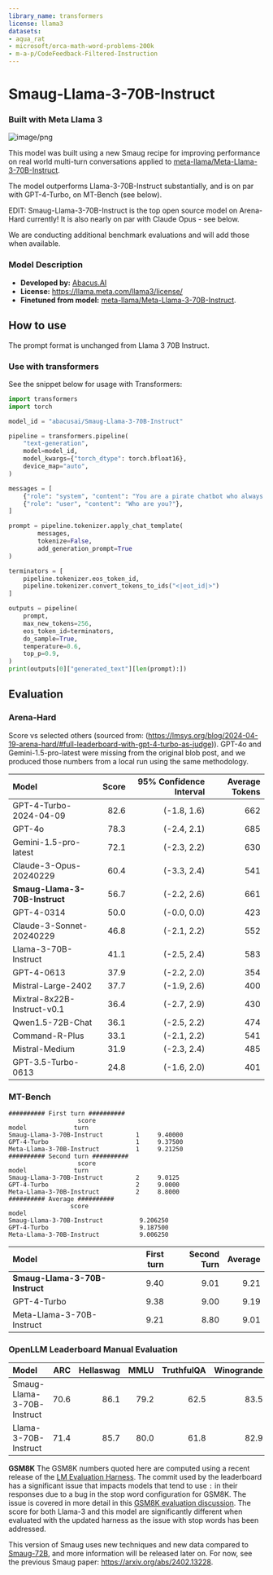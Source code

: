 ```yaml
---
library_name: transformers
license: llama3
datasets:
- aqua_rat
- microsoft/orca-math-word-problems-200k
- m-a-p/CodeFeedback-Filtered-Instruction
---
```


# Smaug-Llama-3-70B-Instruct

### Built with Meta Llama 3


![image/png](https://cdn-uploads.huggingface.co/production/uploads/64c14f6b02e1f8f67c73bd05/ZxYuHKmU_AtuEJbGtuEBC.png)

This model was built using a new Smaug recipe  for improving performance on real world multi-turn conversations applied to 
[meta-llama/Meta-Llama-3-70B-Instruct](https://huggingface.co/meta-llama/Meta-Llama-3-70B-Instruct).

The model outperforms Llama-3-70B-Instruct substantially, and is on par with GPT-4-Turbo, on MT-Bench (see below).

EDIT: Smaug-Llama-3-70B-Instruct is the top open source model on Arena-Hard currently! It is also nearly on par with Claude Opus - see below.

We are conducting additional benchmark evaluations and will add those when available.

### Model Description

- **Developed by:** [Abacus.AI](https://abacus.ai)
- **License:** https://llama.meta.com/llama3/license/
- **Finetuned from model:** [meta-llama/Meta-Llama-3-70B-Instruct](https://huggingface.co/meta-llama/Meta-Llama-3-70B-Instruct).

## How to use

The prompt format is unchanged from Llama 3 70B Instruct.

### Use with transformers

See the snippet below for usage with Transformers:

```python
import transformers
import torch

model_id = "abacusai/Smaug-Llama-3-70B-Instruct"

pipeline = transformers.pipeline(
    "text-generation",
    model=model_id,
    model_kwargs={"torch_dtype": torch.bfloat16},
    device_map="auto",
)

messages = [
    {"role": "system", "content": "You are a pirate chatbot who always responds in pirate speak!"},
    {"role": "user", "content": "Who are you?"},
]

prompt = pipeline.tokenizer.apply_chat_template(
		messages, 
		tokenize=False, 
		add_generation_prompt=True
)

terminators = [
    pipeline.tokenizer.eos_token_id,
    pipeline.tokenizer.convert_tokens_to_ids("<|eot_id|>")
]

outputs = pipeline(
    prompt,
    max_new_tokens=256,
    eos_token_id=terminators,
    do_sample=True,
    temperature=0.6,
    top_p=0.9,
)
print(outputs[0]["generated_text"][len(prompt):])
```


## Evaluation

### Arena-Hard

Score vs selected others (sourced from: (https://lmsys.org/blog/2024-04-19-arena-hard/#full-leaderboard-with-gpt-4-turbo-as-judge)). GPT-4o and Gemini-1.5-pro-latest were missing from the original blob post, and we produced those numbers from a local run using the same methodology. 

| Model | Score | 95% Confidence Interval | Average Tokens |
| :---- | ---------: | ----------: | ------: |
| GPT-4-Turbo-2024-04-09 | 82.6  | (-1.8, 1.6)  | 662 |
| GPT-4o | 78.3  | (-2.4, 2.1)  | 685 |
| Gemini-1.5-pro-latest | 72.1  | (-2.3, 2.2)  | 630 |
| Claude-3-Opus-20240229 | 60.4  | (-3.3, 2.4)  | 541 |
| **Smaug-Llama-3-70B-Instruct** | 56.7  | (-2.2, 2.6)  | 661 |
| GPT-4-0314 | 50.0  | (-0.0, 0.0)  | 423 |
| Claude-3-Sonnet-20240229 | 46.8  | (-2.1, 2.2)  | 552 |
| Llama-3-70B-Instruct | 41.1  | (-2.5, 2.4)  | 583 |
| GPT-4-0613 | 37.9  | (-2.2, 2.0)  | 354 |
| Mistral-Large-2402 | 37.7 | (-1.9, 2.6)  | 400 |
| Mixtral-8x22B-Instruct-v0.1 | 36.4  | (-2.7, 2.9)  | 430 |
| Qwen1.5-72B-Chat | 36.1 | (-2.5, 2.2)  | 474 |
| Command-R-Plus | 33.1 | (-2.1, 2.2)  | 541 |
| Mistral-Medium | 31.9  | (-2.3, 2.4)  | 485 |
| GPT-3.5-Turbo-0613 | 24.8 | (-1.6, 2.0)  | 401 |

### MT-Bench

```
########## First turn ##########
                   score
model             turn
Smaug-Llama-3-70B-Instruct         1     9.40000                                                                                                                            
GPT-4-Turbo                        1     9.37500
Meta-Llama-3-70B-Instruct          1     9.21250 
########## Second turn ##########
                   score
model             turn
Smaug-Llama-3-70B-Instruct         2     9.0125
GPT-4-Turbo                        2     9.0000
Meta-Llama-3-70B-Instruct          2     8.8000
########## Average ##########
                 score
model
Smaug-Llama-3-70B-Instruct          9.206250
GPT-4-Turbo                         9.187500
Meta-Llama-3-70B-Instruct           9.006250
```

| Model | First turn | Second Turn | Average |
| :---- | ---------: | ----------: | ------: |
| **Smaug-Llama-3-70B-Instruct**  | 9.40 | 9.01 | 9.21 |
| GPT-4-Turbo | 9.38 |  9.00 | 9.19 |
| Meta-Llama-3-70B-Instruct | 9.21 |  8.80 | 9.01 |

### OpenLLM Leaderboard Manual Evaluation

| Model | ARC  | Hellaswag | MMLU | TruthfulQA | Winogrande | GSM8K* | Average |
| :---- | ---: | ------:   | ---: | ---:       | ---:       | ---:   | ---:   |
| Smaug-Llama-3-70B-Instruct | 70.6 | 86.1 | 79.2 | 62.5 | 83.5 | 90.5 | 78.7 |
| Llama-3-70B-Instruct | 71.4 | 85.7 | 80.0 | 61.8 | 82.9 | 91.1 | 78.8 |

**GSM8K** The GSM8K numbers quoted here are computed using a recent release
of the [LM Evaluation Harness](https://github.com/EleutherAI/lm-evaluation-harness/).
The commit used by the leaderboard has a significant issue that impacts models that
tend to use `:` in their responses due to a bug in the stop word configuration for
GSM8K. The issue is covered in more detail in this
[GSM8K evaluation discussion](https://huggingface.co/spaces/open-llm-leaderboard/open_llm_leaderboard/discussions/770).
The score for both Llama-3 and this model are significantly different when evaluated
with the updated harness as the issue with stop words has been addressed.


This version of Smaug uses new techniques and new data compared to [Smaug-72B](https://huggingface.co/abacusai/Smaug-72B-v0.1), and more information will be released later on. For now, see the previous Smaug paper: https://arxiv.org/abs/2402.13228.